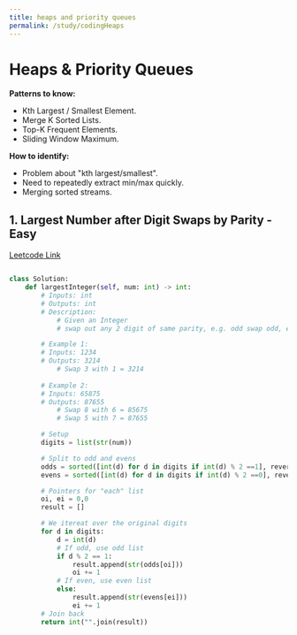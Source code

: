 ```yaml
---
title: heaps and priority queues
permalink: /study/codingHeaps
---
```


# Heaps & Priority Queues

**Patterns to know:**  
- Kth Largest / Smallest Element.  
- Merge K Sorted Lists.  
- Top-K Frequent Elements.  
- Sliding Window Maximum.  

**How to identify:**  
- Problem about "kth largest/smallest".  
- Need to repeatedly extract min/max quickly.  
- Merging sorted streams.  


## 1. Largest Number after Digit Swaps by Parity - Easy

[Leetcode Link](https://leetcode.com/problems/largest-number-after-digit-swaps-by-parity/description/)


```python

class Solution:
    def largestInteger(self, num: int) -> int:
        # Inputs: int
        # Outputs: int
        # Description:
            # Given an Integer
            # swap out any 2 digit of same parity, e.g. odd swap odd, even swap even

        # Example 1:
        # Inputs: 1234
        # Outputs: 3214
            # Swap 3 with 1 = 3214
        
        # Example 2:
        # Inputs: 65875
        # Outputs: 87655
            # Swap 8 with 6 = 85675
            # Swap 5 with 7 = 87655

        # Setup
        digits = list(str(num))

        # Split to odd and evens
        odds = sorted([int(d) for d in digits if int(d) % 2 ==1], reverse=True)
        evens = sorted([int(d) for d in digits if int(d) % 2 ==0], reverse=True)

        # Pointers for "each" list
        oi, ei = 0,0
        result = []

        # We itereat over the original digits
        for d in digits:
            d = int(d)
            # If odd, use odd list 
            if d % 2 == 1:
                result.append(str(odds[oi]))
                oi += 1
            # If even, use even list
            else:
                result.append(str(evens[ei]))
                ei += 1
        # Join back 
        return int("".join(result))
                

```